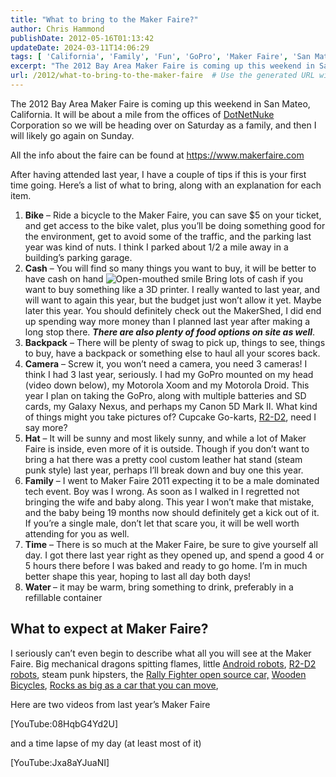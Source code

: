 ```yaml
---
title: "What to bring to the Maker Faire?"
author: Chris Hammond
publishDate: 2012-05-16T01:13:42
updateDate: 2024-03-11T14:06:29
tags: [ 'California', 'Family', 'Fun', 'GoPro', 'Maker Faire', 'San Mateo' ]
excerpt: "The 2012 Bay Area Maker Faire is coming up this weekend in San Mateo, California. It will be about a mile from the offices of DotNetNuke Corporation so we will be heading over on Saturday as a family, and then I will likely go again on Sunday.  All the info about the faire can be found at https://www.makerfaire.com   After having attended last year, I have a couple of tips if this is your first time going. Here’s a list of what to bring, along with an explanation for each item.     Bike – Ride a bicycle to the Maker Faire, you can save $5 on your ticket, and get access to the bike valet, plus you’ll be doing something good for the environment, get to avoid some of the traffic, and the parking last year was kind of nuts. I think I parked about 1/2 a mile away in a building’s parking garage.    Cash – You will find so many things you want to buy, it will be better to have cash on hand  Bring lots of cash if you want to buy something like a 3D printer. I really wanted to last year, and will want to again this year, but the budget just won’t allow it yet. Maybe later this year. You should definitely check out the MakerShed, I did end up spending way more money than I planned last year after making a long stop there. There are also plenty of food options on site as well.    Backpack – There will be plenty of swag to pick up, things to see, things to buy, have a backpack or something else to haul all your scores back.    Camera – Screw it, you won’t need a camera, you need 3 cameras! I think I had 3 last year, seriously. I had my GoPro mounted on my head (video down below), my Motorola Xoom and my Motorola Droid. This year I plan on taking the GoPro, along with multiple batteries and SD cards, my Galaxy Nexus, and perhaps my Canon 5D Mark II. What kind of things might you take pictures of? Cupcake Go-karts, R2-D2, need I say more?    Hat – It will be sunny and most likely sunny, and while a lot of Maker Faire is inside, even more of it is outside. Though if you don’t want to bring a hat there was a pretty cool custom leather hat stand (steam punk style) last year, perhaps I’ll break down and buy one this year.    Family – I went to Maker Faire 2011 expecting it to be a male dominated tech event. Boy was I wrong. As soon as I walked in I regretted not bringing the wife and baby along. This year I won’t make that mistake, and the baby being 19 months now should definitely get a kick out of it. If you’re a single male, don’t let that scare you, it will be well worth attending for you as well.     Time – There is so much at the Maker Faire, be sure to give yourself all day. I got there last year right as they opened up, and spend a good 4 or 5 hours there before I was baked and ready to go home. I’m in much better shape this year, hoping to last all day both days!    Water – it may be warm, bring something to drink, preferably in a refillable container   What to expect at Maker Faire?  I seriously can’t even begin to describe what all you will see at the Maker Faire. Big mechanical dragons spitting flames, little Android robots, R2-D2 robots, steam punk hipsters, the Rally Fighter open source car,&#160;Wooden Bicycles, Rocks as big as a car that you can move,   Here are two videos from last year’s Maker Faire  [YouTube:08HqbG4Yd2U]  and a time lapse of my day (at least most of it)  [YouTube:Jxa8aYJuaNI]"
url: /2012/what-to-bring-to-the-maker-faire  # Use the generated URL with year
---
```

<p>The 2012 Bay Area Maker Faire is coming up this weekend in San Mateo, California. It will be about a mile from the offices of <a href="https://www.dotnetnuke.com" target="_blank">DotNetNuke</a> Corporation so we will be heading over on Saturday as a family, and then I will likely go again on Sunday.</p>  <p>All the info about the faire can be found at <a href="https://www.makerfaire.com">https://www.makerfaire.com</a> </p>  <p>After having attended last year, I have a couple of tips if this is your first time going. Here’s a list of what to bring, along with an explanation for each item.</p>  <ol>   <li><strong>Bike</strong> – Ride a bicycle to the Maker Faire, you can save $5 on your ticket, and get access to the bike valet, plus you’ll be doing something good for the environment, get to avoid some of the traffic, and the parking last year was kind of nuts. I think I parked about 1/2 a mile away in a building’s parking garage.</li>    <li><strong>Cash</strong> – You will find so many things you want to buy, it will be better to have cash on hand <img style="border-bottom-style: none; border-left-style: none; border-top-style: none; border-right-style: none" class="wlEmoticon wlEmoticon-openmouthedsmile" alt="Open-mouthed smile" src="https://www.chrishammond.com/portals/0/publishthumbnails/windows-live-writer/what-to-bring-to-the-maker-faire_133b3/wlemoticon-openmouthedsmile_2.png" /> Bring lots of cash if you want to buy something like a 3D printer. I really wanted to last year, and will want to again this year, but the budget just won’t allow it yet. Maybe later this year. You should definitely check out the MakerShed, I did end up spending way more money than I planned last year after making a long stop there. <strong><em>There are also plenty of food options on site as well</em></strong>.</li>    <li><strong>Backpack</strong> – There will be plenty of swag to pick up, things to see, things to buy, have a backpack or something else to haul all your scores back.</li>    <li><strong>Camera</strong> – Screw it, you won’t need a camera, you need 3 cameras! I think I had 3 last year, seriously. I had my GoPro mounted on my head (video down below), my Motorola Xoom and my Motorola Droid. This year I plan on taking the GoPro, along with multiple batteries and SD cards, my Galaxy Nexus, and perhaps my Canon 5D Mark II. What kind of things might you take pictures of? Cupcake Go-karts, <a href="https://www.flickr.com/photos/chammond/5745009369/in/set-72157626651335407" target="_blank">R2-D2</a>, need I say more?</li>    <li><strong>Hat</strong> – It will be sunny and most likely sunny, and while a lot of Maker Faire is inside, even more of it is outside. Though if you don’t want to bring a hat there was a pretty cool custom leather hat stand (steam punk style) last year, perhaps I’ll break down and buy one this year.</li>    <li><strong>Family</strong> – I went to Maker Faire 2011 expecting it to be a male dominated tech event. Boy was I wrong. As soon as I walked in I regretted not bringing the wife and baby along. This year I won’t make that mistake, and the baby being 19 months now should definitely get a kick out of it. If you’re a single male, don’t let that scare you, it will be well worth attending for you as well. </li>    <li><strong>Time</strong> – There is so much at the Maker Faire, be sure to give yourself all day. I got there last year right as they opened up, and spend a good 4 or 5 hours there before I was baked and ready to go home. I’m in much better shape this year, hoping to last all day both days!</li>    <li><strong>Water </strong>– it may be warm, bring something to drink, preferably in a refillable container</li> </ol>  <h2>What to expect at Maker Faire?</h2>  <p>I seriously can’t even begin to describe what all you will see at the Maker Faire. Big mechanical dragons spitting flames, little <a href="https://www.flickr.com/photos/chammond/5745333943/in/set-72157626651335407" target="_blank">Android robots</a>, <a href="https://www.flickr.com/photos/chammond/5745012099/in/set-72157626651335407" target="_blank">R2-D2 robots</a>, steam punk hipsters, the <a href="https://www.flickr.com/photos/chammond/5743343171/" target="_blank">Rally Fighter open source car,</a>&#160;<a href="https://www.flickr.com/photos/chammond/5745878792/in/set-72157626651335407" target="_blank">Wooden Bicycles</a>, <a href="https://www.flickr.com/photos/chammond/5745329773/in/set-72157626651335407" target="_blank">Rocks as big as a car that you can move</a>, </p>  <p>Here are two videos from last year’s Maker Faire</p>  <p>[YouTube:08HqbG4Yd2U]</p>  <p>and a time lapse of my day (at least most of it)</p>  <p>[YouTube:Jxa8aYJuaNI]</p>
